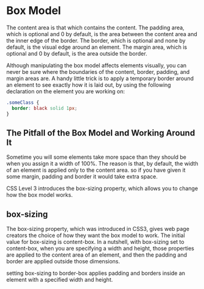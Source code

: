 # Box Model

The content area is that which contains the content.
 The padding area, which is optional and 0 by default, is the area between the content area and the inner edge of the border.
 The border, which is optional and none by default, is the visual edge around an element.
 The margin area, which is optional and 0 by default, is the area outside the border.

Although manipulating the box model affects elements visually, you can never be sure where the boundaries of the content, border, padding, and margin areas are.
A handy little trick is to apply a temporary border around an element to see exactly how it is laid out, by using the following declaration on the element you are working on:
```css
.someClass {
  border: black solid 1px;
}

```

## The Pitfall of the Box Model and Working Around It

Sometime you will some elements take more space than they should be when you assign it a width of 100%.
The reason is that, by default, the width of an element is applied only to the content area. so if you have given it some margin, padding and border it would take extra space.

CSS Level 3 introduces the box-sizing property, which allows you to change how the box model works.

## box-sizing

The box-sizing property, which was introduced in CSS3, gives web page creators the choice of how they want the box model to work.
The initial value for box-sizing is content-box.
In a nutshell, with box-sizing set to content-box, when you are specifying a width and height, those properties are applied to the content area of an element, and then the padding and border are applied outside those dimensions.

setting box-sizing to border-box applies padding and borders inside an element with a specified width and height.
